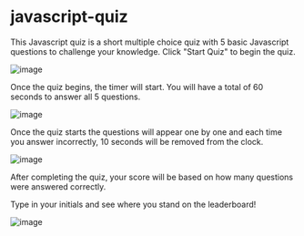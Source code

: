 # javascript-quiz
This Javascript quiz is a short multiple choice quiz with 5 basic Javascript questions to challenge your knowledge. 
Click "Start Quiz" to begin the quiz.

![image](https://user-images.githubusercontent.com/3991446/167281045-8f045472-39e2-4685-a076-6e25d14f324b.png)

Once the quiz begins, the timer will start.  You will have a total of 60 seconds to answer all 5 questions.  

![image](https://user-images.githubusercontent.com/3991446/167281144-434705f6-b4fa-46e1-902f-f4e2fe9cb43a.png)

Once the quiz starts the questions will appear one by one and each time you answer incorrectly, 10 seconds will be removed from the clock. 

![image](https://user-images.githubusercontent.com/3991446/167281186-69151387-ab3a-467f-9315-cb4e5c1112c7.png)

After completing the quiz, your score will be based on how many questions were answered correctly.  

Type in your initials and see where you stand on the leaderboard!

![image](https://user-images.githubusercontent.com/3991446/167281411-e242e259-4f7b-4355-844c-65b7885e758a.png)

